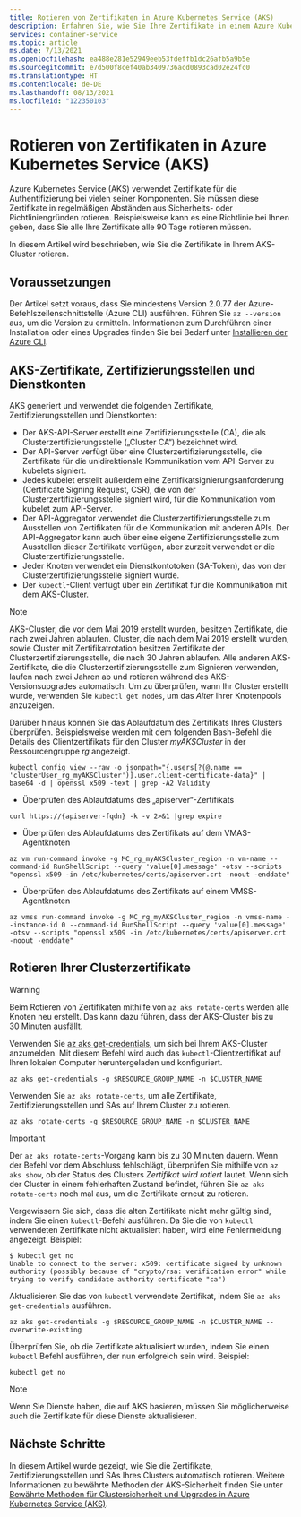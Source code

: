 ```yaml
---
title: Rotieren von Zertifikaten in Azure Kubernetes Service (AKS)
description: Erfahren Sie, wie Sie Ihre Zertifikate in einem Azure Kubernetes Service-Cluster (AKS) rotieren.
services: container-service
ms.topic: article
ms.date: 7/13/2021
ms.openlocfilehash: ea488e281e52949eeb53fdeffb1dc26afb5a9b5e
ms.sourcegitcommit: e7d500f8cef40ab3409736acd0893cad02e24fc0
ms.translationtype: HT
ms.contentlocale: de-DE
ms.lasthandoff: 08/13/2021
ms.locfileid: "122350103"
---
```

# <a name="rotate-certificates-in-azure-kubernetes-service-aks"></a>Rotieren von Zertifikaten in Azure Kubernetes Service (AKS)

Azure Kubernetes Service (AKS) verwendet Zertifikate für die Authentifizierung bei vielen seiner Komponenten. Sie müssen diese Zertifikate in regelmäßigen Abständen aus Sicherheits- oder Richtliniengründen rotieren. Beispielsweise kann es eine Richtlinie bei Ihnen geben, dass Sie alle Ihre Zertifikate alle 90 Tage rotieren müssen.

In diesem Artikel wird beschrieben, wie Sie die Zertifikate in Ihrem AKS-Cluster rotieren.

## <a name="before-you-begin"></a>Voraussetzungen

Der Artikel setzt voraus, dass Sie mindestens Version 2.0.77 der Azure-Befehlszeilenschnittstelle (Azure CLI) ausführen. Führen Sie `az --version` aus, um die Version zu ermitteln. Informationen zum Durchführen einer Installation oder eines Upgrades finden Sie bei Bedarf unter [Installieren der Azure CLI][azure-cli-install].

## <a name="aks-certificates-certificate-authorities-and-service-accounts"></a>AKS-Zertifikate, Zertifizierungsstellen und Dienstkonten

AKS generiert und verwendet die folgenden Zertifikate, Zertifizierungsstellen und Dienstkonten:

* Der AKS-API-Server erstellt eine Zertifizierungsstelle (CA), die als Clusterzertifizierungsstelle („Cluster CA“) bezeichnet wird.
* Der API-Server verfügt über eine Clusterzertifizierungsstelle, die Zertifikate für die unidirektionale Kommunikation vom API-Server zu kubelets signiert.
* Jedes kubelet erstellt außerdem eine Zertifikatsignierungsanforderung (Certificate Signing Request, CSR), die von der Clusterzertifizierungsstelle signiert wird, für die Kommunikation vom kubelet zum API-Server.
* Der API-Aggregator verwendet die Clusterzertifizierungsstelle zum Ausstellen von Zertifikaten für die Kommunikation mit anderen APIs. Der API-Aggregator kann auch über eine eigene Zertifizierungsstelle zum Ausstellen dieser Zertifikate verfügen, aber zurzeit verwendet er die Clusterzertifizierungsstelle.
* Jeder Knoten verwendet ein Dienstkontotoken (SA-Token), das von der Clusterzertifizierungsstelle signiert wurde.
* Der `kubectl`-Client verfügt über ein Zertifikat für die Kommunikation mit dem AKS-Cluster.

> [!NOTE]
> AKS-Cluster, die vor dem Mai 2019 erstellt wurden, besitzen Zertifikate, die nach zwei Jahren ablaufen. Cluster, die nach dem Mai 2019 erstellt wurden, sowie Cluster mit Zertifikatrotation besitzen Zertifikate der Clusterzertifizierungsstelle, die nach 30 Jahren ablaufen. Alle anderen AKS-Zertifikate, die die Clusterzertifizierungsstelle zum Signieren verwenden, laufen nach zwei Jahren ab und rotieren während des AKS-Versionsupgrades automatisch. Um zu überprüfen, wann Ihr Cluster erstellt wurde, verwenden Sie `kubectl get nodes`, um das *Alter* Ihrer Knotenpools anzuzeigen.
> 
> Darüber hinaus können Sie das Ablaufdatum des Zertifikats Ihres Clusters überprüfen. Beispielsweise werden mit dem folgenden Bash-Befehl die Details des Clientzertifikats für den Cluster *myAKSCluster* in der Ressourcengruppe *rg* angezeigt.
> ```console
> kubectl config view --raw -o jsonpath="{.users[?(@.name == 'clusterUser_rg_myAKSCluster')].user.client-certificate-data}" | base64 -d | openssl x509 -text | grep -A2 Validity
> ```

* Überprüfen des Ablaufdatums des „apiserver“-Zertifikats
```console
curl https://{apiserver-fqdn} -k -v 2>&1 |grep expire
```

* Überprüfen des Ablaufdatums des Zertifikats auf dem VMAS-Agentknoten
```console
az vm run-command invoke -g MC_rg_myAKSCluster_region -n vm-name --command-id RunShellScript --query 'value[0].message' -otsv --scripts "openssl x509 -in /etc/kubernetes/certs/apiserver.crt -noout -enddate"
```

* Überprüfen des Ablaufdatums des Zertifikats auf einem VMSS-Agentknoten
```console
az vmss run-command invoke -g MC_rg_myAKSCluster_region -n vmss-name --instance-id 0 --command-id RunShellScript --query 'value[0].message' -otsv --scripts "openssl x509 -in /etc/kubernetes/certs/apiserver.crt -noout -enddate"
```

## <a name="rotate-your-cluster-certificates"></a>Rotieren Ihrer Clusterzertifikate

> [!WARNING]
> Beim Rotieren von Zertifikaten mithilfe von `az aks rotate-certs` werden alle Knoten neu erstellt. Das kann dazu führen, dass der AKS-Cluster bis zu 30 Minuten ausfällt.

Verwenden Sie [az aks get-credentials][az-aks-get-credentials], um sich bei Ihrem AKS-Cluster anzumelden. Mit diesem Befehl wird auch das `kubectl`-Clientzertifikat auf Ihren lokalen Computer heruntergeladen und konfiguriert.

```azurecli
az aks get-credentials -g $RESOURCE_GROUP_NAME -n $CLUSTER_NAME
```

Verwenden Sie `az aks rotate-certs`, um alle Zertifikate, Zertifizierungsstellen und SAs auf Ihrem Cluster zu rotieren.

```azurecli
az aks rotate-certs -g $RESOURCE_GROUP_NAME -n $CLUSTER_NAME
```

> [!IMPORTANT]
> Der `az aks rotate-certs`-Vorgang kann bis zu 30 Minuten dauern. Wenn der Befehl vor dem Abschluss fehlschlägt, überprüfen Sie mithilfe von `az aks show`, ob der Status des Clusters *Zertifikat wird rotiert* lautet. Wenn sich der Cluster in einem fehlerhaften Zustand befindet, führen Sie `az aks rotate-certs` noch mal aus, um die Zertifikate erneut zu rotieren.

Vergewissern Sie sich, dass die alten Zertifikate nicht mehr gültig sind, indem Sie einen `kubectl`-Befehl ausführen. Da Sie die von `kubectl` verwendeten Zertifikate nicht aktualisiert haben, wird eine Fehlermeldung angezeigt.  Beispiel:

```console
$ kubectl get no
Unable to connect to the server: x509: certificate signed by unknown authority (possibly because of "crypto/rsa: verification error" while trying to verify candidate authority certificate "ca")
```

Aktualisieren Sie das von `kubectl` verwendete Zertifikat, indem Sie `az aks get-credentials` ausführen.

```azurecli
az aks get-credentials -g $RESOURCE_GROUP_NAME -n $CLUSTER_NAME --overwrite-existing
```

Überprüfen Sie, ob die Zertifikate aktualisiert wurden, indem Sie einen `kubectl` Befehl ausführen, der nun erfolgreich sein wird. Beispiel:

```console
kubectl get no
```

> [!NOTE]
> Wenn Sie Dienste haben, die auf AKS basieren, müssen Sie möglicherweise auch die Zertifikate für diese Dienste aktualisieren.

## <a name="next-steps"></a>Nächste Schritte

In diesem Artikel wurde gezeigt, wie Sie die Zertifikate, Zertifizierungsstellen und SAs Ihres Clusters automatisch rotieren. Weitere Informationen zu bewährte Methoden der AKS-Sicherheit finden Sie unter [Bewährte Methoden für Clustersicherheit und Upgrades in Azure Kubernetes Service (AKS)][aks-best-practices-security-upgrades].


[azure-cli-install]: /cli/azure/install-azure-cli
[az-aks-get-credentials]: /cli/azure/aks#az_aks_get_credentials
[az-extension-add]: /cli/azure/extension#az_extension_add
[az-extension-update]: /cli/azure/extension#az_extension_update
[aks-best-practices-security-upgrades]: operator-best-practices-cluster-security.md
